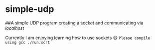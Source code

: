 # simple-udp
##A simple UDP program creating a socket and communicating via *localhost*

Currently I am enjoying learning how to use sockets 😄
```Please compile using gcc ./run.scrt```
